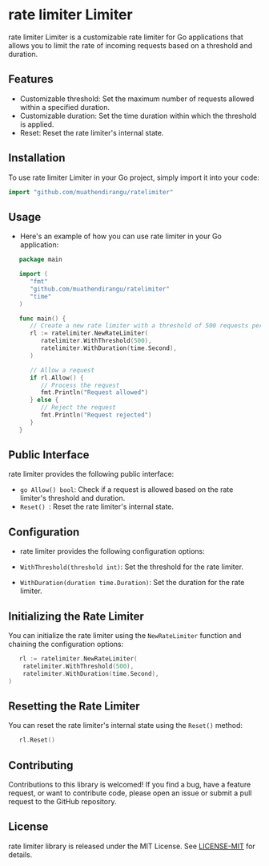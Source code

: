 # rate limiter Limiter

rate limiter Limiter is a customizable rate limiter for Go applications that allows you to limit the rate of incoming requests based on a threshold and duration.

## Features

- Customizable threshold: Set the maximum number of requests allowed within a specified duration.
- Customizable duration: Set the time duration within which the threshold is applied.
- Reset: Reset the rate limiter's internal state.

## Installation

To use rate limiter Limiter in your Go project, simply import it into your code:

```go
import "github.com/muathendirangu/ratelimiter"
```

## Usage
- Here's an example of how you can use rate limiter in your Go application:

```go
   package main

   import (
      "fmt"
      "github.com/muathendirangu/ratelimiter"
      "time"
   )

   func main() {
      // Create a new rate limiter with a threshold of 500 requests per second
      rl := ratelimiter.NewRateLimiter(
         ratelimiter.WithThreshold(500),
         ratelimiter.WithDuration(time.Second),
      )

      // Allow a request
      if rl.Allow() {
         // Process the request
         fmt.Println("Request allowed")
      } else {
         // Reject the request
         fmt.Println("Request rejected")
      }
   }
```

## Public Interface
rate limiter provides the following public interface:

- ```go Allow() bool```: Check if a request is allowed based on the rate limiter's threshold and duration.
- ```Reset() ```: Reset the rate limiter's internal state.

## Configuration
- rate limiter provides the following configuration options:

- ```WithThreshold(threshold int)```: Set the threshold for the rate limiter.
- ```WithDuration(duration time.Duration)```: Set the duration for the rate limiter.


## Initializing the Rate Limiter
You can initialize the rate limiter using the ```NewRateLimiter``` function and chaining the configuration options:

```go
   rl := ratelimiter.NewRateLimiter(
	ratelimiter.WithThreshold(500),
	ratelimiter.WithDuration(time.Second),
)
```

## Resetting the Rate Limiter
You can reset the rate limiter's internal state using the ```Reset()``` method:

```go
   rl.Reset()
```
## Contributing
Contributions to this library is welcomed! If you find a bug, have a feature request, or want to contribute code, please open an issue or submit a pull request to the GitHub repository.

## License
rate limiter library is released under the MIT License.
See  [LICENSE-MIT](LICENSE) for details.
